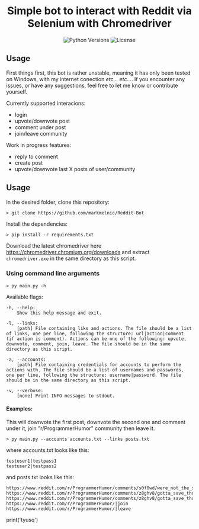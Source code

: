<div align="center">

# Simple bot to interact with Reddit via Selenium with Chromedriver

![Python Versions](https://img.shields.io/badge/python-3.6%20%7C%203.7%20%7C%203.8%20%7C%203.9%20%7C%203.10%20%7C%203.11-blue)
![License](https://img.shields.io/badge/license-MIT-brightgreen)

</div>

## Usage

First things first, this bot is rather unstable, meaning it has only been tested on Windows, with my internet conection _etc... etc..._. If you encounter any issues, or have any suggestions, feel free to let me know or contribute yourself.

Currently supported interacions:

- login
- upvote/downvote post
- comment under post
- join/leave community

Work in progress features:

- reply to comment
- create post
- upvote/downvote last X posts of user/community

## Usage

In the desired folder, clone this repository:

    > git clone https://github.com/markmelnic/Reddit-Bot

Install the dependencies:

    > pip install -r requirements.txt

Download the latest chromedriver here https://chromedriver.chromium.org/downloads and extract `chromedriver.exe` in the same directory as this script.

### Using command line arguments

    > py main.py -h

Available flags:

    -h, --help:
        Show this help message and exit.

    -l, --links:
        [path] File containing liks and actions. The file should be a list of links, one per line, following the structure: url|action|comment (if action is comment). Actions can be one of the following: upvote, downvote, comment, join, leave. The file should be in the same directory as this script.

    -a, --accounts:
        [path] File containing credentials for accounts to perform the actions with. The file should be a list of usernames and passwords, one per line, following the structure: username|password. The file should be in the same directory as this script.

    -v, --verbose:
        [none] Print INFO messages to stdout.

#### Examples:

This will downvote the first post, downvote the second one and comment under it, join "r/ProgrammerHumor" community then leave it.

    > py main.py --accounts accounts.txt --links posts.txt

where accounts.txt looks like this:

    testuser1|testpass1
    testuser2|testpass2

and posts.txt looks like this:

    https://www.reddit.com/r/ProgrammerHumor/comments/s0f0wd/were_not_the_same_bro/|upvote
    https://www.reddit.com/r/ProgrammerHumor/comments/z8ghv8/gotta_save_those_characters/|downvote
    https://www.reddit.com/r/ProgrammerHumor/comments/z8ghv8/gotta_save_those_characters/|comment|sad
    https://www.reddit.com/r/ProgrammerHumor/|join
    https://www.reddit.com/r/ProgrammerHumor/|leave
print('tyusq')